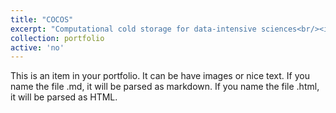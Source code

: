 ```yaml
---
title: "COCOS"
excerpt: "Computational cold storage for data-intensive sciences<br/><img src='/images/cocos.png' width='500'>"
collection: portfolio
active: 'no'
---
```


This is an item in your portfolio. It can be have images or nice text. If you name the file .md, it will be parsed as markdown. If you name the file .html, it will be parsed as HTML. 
